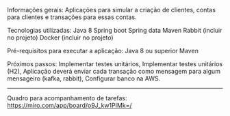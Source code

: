 Informações gerais:
Aplicações para simular a criação de clientes, contas para clientes e transações para essas contas.


Tecnologias utilizadas:
Java 8
Spring boot
Spring data
Maven
Rabbit (incluir no projeto)
Docker (incluir no projeto)

Pré-requisitos para executar a aplicação:
Java 8 ou superior
Maven

Próximos passos:
Implementar testes unitários,
Implementar testes unitários (H2),
Aplicação deverá enviar cada transação como mensagem para algum mensageiro (kafka, rabbit),
Configurar banco na AWS.

-----------------------------------------------------
Quadro para acompanhamento de tarefas:
https://miro.com/app/board/o9J_kw1PIMk=/